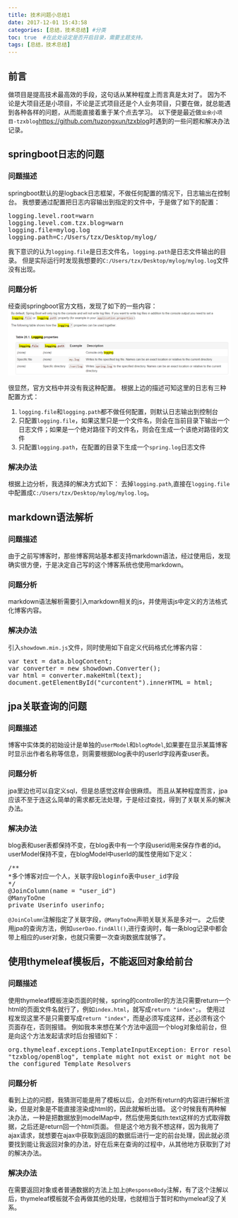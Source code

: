 ```yaml
---
title: 技术问题小总结1
date: 2017-12-01 15:43:58
categories: [总结，技术总结] #分类
toc: true  #在此处设定是否开启目录，需要主题支持。
tags: [总结，技术总结]
---
```

## 前言
做项目是提高技术最高效的手段，这句话从某种程度上而言真是太对了。
因为不论是大项目还是小项目，不论是正式项目还是个人业务项目，只要在做，就总能遇到各种各样的问题，从而能直接着重于某个点去学习。
以下便是最近做`业余小项目-tzxblog`<https://github.com/tuzongxun/tzxblog>时遇到的一些问题和解决办法记录。
<!--more-->

## springboot日志的问题
### 问题描述
springboot默认的是logback日志框架，不做任何配置的情况下，日志输出在控制台。
我想要通过配置把日志内容输出到指定的文件中，于是做了如下的配置：
<pre>
logging.level.root=warn
logging.level.com.tzx.blog=warn
logging.file=mylog.log
logging.path=C:/Users/tzx/Desktop/mylog/
</pre>

我下意识的认为`logging.file`是日志文件名，`logging.path`是日志文件输出的目录。
但是实际运行时发现我想要的`C:/Users/tzx/Desktop/mylog/mylog.log`文件没有出现。

### 问题分析
经查阅springboot官方文档，发现了如下的一些内容：
![logg](/images/logging.png)

很显然，官方文档中并没有我这种配置。
根据上边的描述可知这里的日志有三种配置方式：
1. `logging.file`和`logging.path`都不做任何配置，则默认日志输出到控制台
2. 只配置`logging.file`，如果这里只是一个文件名，则会在当前目录下输出一个日志文件；如果是一个绝对路径下的文件名，则会在生成一个该绝对路径的文件
3. 只配置`logging.path`，在配置的目录下生成一个`spring.log`日志文件

### 解决办法
根据上边分析，我选择的解决方式如下：
去掉`logging.path`,直接在`logging.file`中配置成`C:/Users/tzx/Desktop/mylog/mylog.log`。

## markdown语法解析
### 问题描述
由于之前写博客时，那些博客网站基本都支持markdown语法，经过使用后，发现确实很方便，于是决定自己写的这个博客系统也使用markdown。

### 问题分析
markdown语法解析需要引入markdown相关的js，并使用该js中定义的方法格式化博客内容。

### 解决办法
引入`showdown.min.js`文件，同时使用如下自定义代码格式化博客内容：
<pre>
var text = data.blogContent;
var converter = new showdown.Converter();
var html = converter.makeHtml(text);
document.getElementById("curcontent").innerHTML = html;
</pre>

## jpa关联查询的问题
### 问题描述
博客中实体类的初始设计是单独的`userModel`和`blogModel`,如果要在显示某篇博客时显示出作者名称等信息，则需要根据blog表中的userId字段再查user表。

### 问题分析
jpa里边也可以自定义sql，但是总感觉这样会很麻烦。
而且从某种程度而言，jpa应该不至于连这么简单的需求都无法处理，于是经过查找，得到了关联关系的解决办法。

### 解决办法
blog表和user表都保持不变，在blog表中有一个字段userid用来保存作者的id。
userModel保持不变，在blogModel中userId的属性使用如下定义：
<pre>
/**
*多个博客对应一个人，关联字段bloginfo表中user_id字段
*/
@JoinColumn(name = "user_id")
@ManyToOne
private Userinfo userinfo;
</pre>

`@JoinColumn`注解指定了关联字段，`@ManyToOne`声明关联关系是多对一。
之后使用jpa的查询方法，例如`userDao.findAll()`,进行查询时，每一条blog记录中都会带上相应的user对象，也就只需要一次查询数据库就够了。

## 使用thymeleaf模板后，不能返回对象给前台
### 问题描述
使用thymeleaf模板渲染页面的时候，spring的controller的方法只需要return一个html的页面文件名就行了，例如`index.html`，就写成`return "index";`。
使用过程发现这里不是只需要写成`return "index"`，而是必须写成这样，还必须有这个页面存在，否则报错。
例如我本来想在某个方法中返回一个blog对象给前台，但是向这个方法发起请求时后台报错如下：
<pre>
org.thymeleaf.exceptions.TemplateInputException: Error resolving template 
"tzxblog/openBlog", template might not exist or might not be accessible by any of
the configured Template Resolvers
</pre>

### 问题分析
看到上边的问题，我猜测可能是用了模板以后，会对所有return的内容进行解析渲染，但是对象是不能直接渲染成html的，因此就解析出错。
这个时候我有两种解决办法，一种是把数据放到modelMap中，然后使用类似th:text这样的方式取得数据，之后还是return回一个html页面。
但是这个地方我不想这样，因为我用了ajax请求，就想要在ajax中获取到返回的数据后进行一定的前台处理，因此就必须要找到能让我返回对象的办法，好在后来在查询的过程中，从其他地方获取到了对的解决办法。

### 解决办法
在需要返回对象或者普通数据的方法上加上`@ResponseBody`注解，有了这个注解以后，thymeleaf模板就不会再做其他的处理，也就相当于暂时和thymeleaf没了关系。